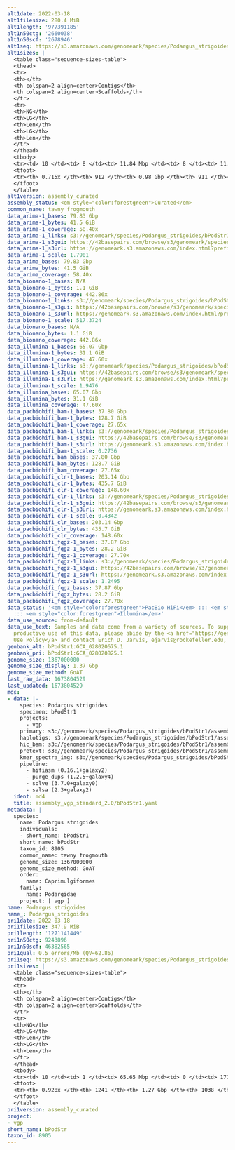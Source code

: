 ```yaml
---
alt1date: 2022-03-18
alt1filesize: 280.4 MiB
alt1length: '977391185'
alt1n50ctg: '2660038'
alt1n50scf: '2678946'
alt1seq: https://s3.amazonaws.com/genomeark/species/Podargus_strigoides/bPodStr1/assembly_curated/bPodStr1.alt.cur.20220318.fasta.gz
alt1sizes: |
  <table class="sequence-sizes-table">
  <thead>
  <tr>
  <th></th>
  <th colspan=2 align=center>Contigs</th>
  <th colspan=2 align=center>Scaffolds</th>
  </tr>
  <tr>
  <th>NG</th>
  <th>LG</th>
  <th>Len</th>
  <th>LG</th>
  <th>Len</th>
  </tr>
  </thead>
  <tbody>
  <tr><td> 10 </td><td> 8 </td><td> 11.84 Mbp </td><td> 8 </td><td> 11.84 Mbp </td></tr><tr><td> 20 </td><td> 22 </td><td> 7.20 Mbp </td><td> 22 </td><td> 7.20 Mbp </td></tr><tr><td> 30 </td><td> 43 </td><td> 5.49 Mbp </td><td> 43 </td><td> 5.49 Mbp </td></tr><tr><td> 40 </td><td> 74 </td><td> 3.61 Mbp </td><td> 74 </td><td> 3.61 Mbp </td></tr><tr style="background-color:#cccccc;"><td> 50 </td><td> 118 </td><td> 2.66 Mbp </td><td> 118 </td><td> 2.68 Mbp </td></tr><tr><td> 60 </td><td> 188 </td><td> 1.40 Mbp </td><td> 187 </td><td> 1.42 Mbp </td></tr><tr><td> 70 </td><td> 439 </td><td> 111.90 Kbp </td><td> 438 </td><td> 111.90 Kbp </td></tr><tr><td> 80 </td><td> 0 </td><td>  </td><td> 0 </td><td>  </td></tr><tr><td> 90 </td><td> 0 </td><td>  </td><td> 0 </td><td>  </td></tr><tr><td> 100 </td><td> 0 </td><td>  </td><td> 0 </td><td>  </td></tr></tbody>
  <tfoot>
  <tr><th> 0.715x </th><th> 912 </th><th> 0.98 Gbp </th><th> 911 </th><th> 0.98 Gbp </th></tr>
  </tfoot>
  </table>
alt1version: assembly_curated
assembly_status: <em style="color:forestgreen">Curated</em>
common_name: tawny frogmouth
data_arima-1_bases: 79.83 Gbp
data_arima-1_bytes: 41.5 GiB
data_arima-1_coverage: 58.40x
data_arima-1_links: s3://genomeark/species/Podargus_strigoides/bPodStr1/genomic_data/arima/<br>
data_arima-1_s3gui: https://42basepairs.com/browse/s3/genomeark/species/Podargus_strigoides/bPodStr1/genomic_data/arima/
data_arima-1_s3url: https://genomeark.s3.amazonaws.com/index.html?prefix=species/Podargus_strigoides/bPodStr1/genomic_data/arima/
data_arima-1_scale: 1.7901
data_arima_bases: 79.83 Gbp
data_arima_bytes: 41.5 GiB
data_arima_coverage: 58.40x
data_bionano-1_bases: N/A
data_bionano-1_bytes: 1.1 GiB
data_bionano-1_coverage: 442.86x
data_bionano-1_links: s3://genomeark/species/Podargus_strigoides/bPodStr1/genomic_data/bionano/<br>
data_bionano-1_s3gui: https://42basepairs.com/browse/s3/genomeark/species/Podargus_strigoides/bPodStr1/genomic_data/bionano/
data_bionano-1_s3url: https://genomeark.s3.amazonaws.com/index.html?prefix=species/Podargus_strigoides/bPodStr1/genomic_data/bionano/
data_bionano-1_scale: 517.3724
data_bionano_bases: N/A
data_bionano_bytes: 1.1 GiB
data_bionano_coverage: 442.86x
data_illumina-1_bases: 65.07 Gbp
data_illumina-1_bytes: 31.1 GiB
data_illumina-1_coverage: 47.60x
data_illumina-1_links: s3://genomeark/species/Podargus_strigoides/bPodStr1/genomic_data/illumina/<br>
data_illumina-1_s3gui: https://42basepairs.com/browse/s3/genomeark/species/Podargus_strigoides/bPodStr1/genomic_data/illumina/
data_illumina-1_s3url: https://genomeark.s3.amazonaws.com/index.html?prefix=species/Podargus_strigoides/bPodStr1/genomic_data/illumina/
data_illumina-1_scale: 1.9476
data_illumina_bases: 65.07 Gbp
data_illumina_bytes: 31.1 GiB
data_illumina_coverage: 47.60x
data_pacbiohifi_bam-1_bases: 37.80 Gbp
data_pacbiohifi_bam-1_bytes: 128.7 GiB
data_pacbiohifi_bam-1_coverage: 27.65x
data_pacbiohifi_bam-1_links: s3://genomeark/species/Podargus_strigoides/bPodStr1/genomic_data/pacbio_hifi/<br>
data_pacbiohifi_bam-1_s3gui: https://42basepairs.com/browse/s3/genomeark/species/Podargus_strigoides/bPodStr1/genomic_data/pacbio_hifi/
data_pacbiohifi_bam-1_s3url: https://genomeark.s3.amazonaws.com/index.html?prefix=species/Podargus_strigoides/bPodStr1/genomic_data/pacbio_hifi/
data_pacbiohifi_bam-1_scale: 0.2736
data_pacbiohifi_bam_bases: 37.80 Gbp
data_pacbiohifi_bam_bytes: 128.7 GiB
data_pacbiohifi_bam_coverage: 27.65x
data_pacbiohifi_clr-1_bases: 203.14 Gbp
data_pacbiohifi_clr-1_bytes: 435.7 GiB
data_pacbiohifi_clr-1_coverage: 148.60x
data_pacbiohifi_clr-1_links: s3://genomeark/species/Podargus_strigoides/bPodStr1/genomic_data/pacbio_hifi/<br>
data_pacbiohifi_clr-1_s3gui: https://42basepairs.com/browse/s3/genomeark/species/Podargus_strigoides/bPodStr1/genomic_data/pacbio_hifi/
data_pacbiohifi_clr-1_s3url: https://genomeark.s3.amazonaws.com/index.html?prefix=species/Podargus_strigoides/bPodStr1/genomic_data/pacbio_hifi/
data_pacbiohifi_clr-1_scale: 0.4342
data_pacbiohifi_clr_bases: 203.14 Gbp
data_pacbiohifi_clr_bytes: 435.7 GiB
data_pacbiohifi_clr_coverage: 148.60x
data_pacbiohifi_fqgz-1_bases: 37.87 Gbp
data_pacbiohifi_fqgz-1_bytes: 28.2 GiB
data_pacbiohifi_fqgz-1_coverage: 27.70x
data_pacbiohifi_fqgz-1_links: s3://genomeark/species/Podargus_strigoides/bPodStr1/genomic_data/pacbio_hifi/<br>
data_pacbiohifi_fqgz-1_s3gui: https://42basepairs.com/browse/s3/genomeark/species/Podargus_strigoides/bPodStr1/genomic_data/pacbio_hifi/
data_pacbiohifi_fqgz-1_s3url: https://genomeark.s3.amazonaws.com/index.html?prefix=species/Podargus_strigoides/bPodStr1/genomic_data/pacbio_hifi/
data_pacbiohifi_fqgz-1_scale: 1.2495
data_pacbiohifi_fqgz_bases: 37.87 Gbp
data_pacbiohifi_fqgz_bytes: 28.2 GiB
data_pacbiohifi_fqgz_coverage: 27.70x
data_status: '<em style="color:forestgreen">PacBio HiFi</em> ::: <em style="color:forestgreen">Arima</em>
  ::: <em style="color:forestgreen">Illumina</em>'
data_use_source: from-default
data_use_text: Samples and data come from a variety of sources. To support fair and
  productive use of this data, please abide by the <a href="https://genome10k.soe.ucsc.edu/data-use-policies/">Data
  Use Policy</a> and contact Erich D. Jarvis, ejarvis@rockefeller.edu, with any questions.
genbank_alt: bPodStr1:GCA_028020675.1
genbank_pri: bPodStr1:GCA_028020825.1
genome_size: 1367000000
genome_size_display: 1.37 Gbp
genome_size_method: GoAT
last_raw_data: 1673804529
last_updated: 1673804529
mds:
- data: |-
    species: Podargus strigoides
    specimen: bPodStr1
    projects:
      - vgp
    primary: s3://genomeark/species/Podargus_strigoides/bPodStr1/assembly_vgp_standard_2.0/bPodStr1.pri.asm.20220217.fasta.gz
    haplotigs: s3://genomeark/species/Podargus_strigoides/bPodStr1/assembly_vgp_standard_2.0/bPodStr1.alt.asm.20220217.fasta.gz
    hic_bam: s3://genomeark/species/Podargus_strigoides/bPodStr1/assembly_vgp_standard_2.0/evaluation/pretext/s2/bPodStr1_s2.bam
    pretext: s3://genomeark/species/Podargus_strigoides/bPodStr1/assembly_vgp_standard_2.0/evaluation/pretext/s2/bPodStr1_heatmap.pretext
    kmer_spectra_img: s3://genomeark/species/Podargus_strigoides/bPodStr1/assembly_vgp_standard_2.0/evaluation/merqury/p/bPodStr1_png/
    pipeline:
      - hifiasm (0.16.1+galaxy2)
      - purge_dups (1.2.5+galaxy4)
      - solve (3.7.0+galaxy0)
      - salsa (2.3+galaxy2)
  ident: md4
  title: assembly_vgp_standard_2.0/bPodStr1.yaml
metadata: |
  species:
    name: Podargus strigoides
    individuals:
    - short_name: bPodStr1
    short_name: bPodStr
    taxon_id: 8905
    common_name: tawny frogmouth
    genome_size: 1367000000
    genome_size_method: GoAT
    order:
      name: Caprimulgiformes
    family:
      name: Podargidae
    project: [ vgp ]
name: Podargus strigoides
name_: Podargus_strigoides
pri1date: 2022-03-18
pri1filesize: 347.9 MiB
pri1length: '1271141449'
pri1n50ctg: 9243896
pri1n50scf: 46382565
pri1qual: 0.5 errors/Mb (QV=62.86)
pri1seq: https://s3.amazonaws.com/genomeark/species/Podargus_strigoides/bPodStr1/assembly_curated/bPodStr1.pri.cur.20220318.fasta.gz
pri1sizes: |
  <table class="sequence-sizes-table">
  <thead>
  <tr>
  <th></th>
  <th colspan=2 align=center>Contigs</th>
  <th colspan=2 align=center>Scaffolds</th>
  </tr>
  <tr>
  <th>NG</th>
  <th>LG</th>
  <th>Len</th>
  <th>LG</th>
  <th>Len</th>
  </tr>
  </thead>
  <tbody>
  <tr><td> 10 </td><td> 1 </td><td> 65.65 Mbp </td><td> 0 </td><td> 177.50 Mbp </td></tr><tr><td> 20 </td><td> 6 </td><td> 24.16 Mbp </td><td> 1 </td><td> 120.48 Mbp </td></tr><tr><td> 30 </td><td> 11 </td><td> 22.26 Mbp </td><td> 3 </td><td> 81.44 Mbp </td></tr><tr><td> 40 </td><td> 20 </td><td> 14.56 Mbp </td><td> 4 </td><td> 78.11 Mbp </td></tr><tr style="background-color:#cccccc;"><td> 50 </td><td> 31 </td><td style="background-color:#88ff88;"> 9.24 Mbp </td><td> 7 </td><td style="background-color:#88ff88;"> 46.38 Mbp </td></tr><tr><td> 60 </td><td> 48 </td><td> 7.10 Mbp </td><td> 10 </td><td> 34.04 Mbp </td></tr><tr><td> 70 </td><td> 72 </td><td> 4.44 Mbp </td><td> 16 </td><td> 18.75 Mbp </td></tr><tr><td> 80 </td><td> 113 </td><td> 2.14 Mbp </td><td> 24 </td><td> 11.11 Mbp </td></tr><tr><td> 90 </td><td> 529 </td><td> 97.29 Kbp </td><td> 322 </td><td> 105.00 Kbp </td></tr><tr><td> 100 </td><td> 0 </td><td>  </td><td> 0 </td><td>  </td></tr></tbody>
  <tfoot>
  <tr><th> 0.928x </th><th> 1241 </th><th> 1.27 Gbp </th><th> 1038 </th><th> 1.27 Gbp </th></tr>
  </tfoot>
  </table>
pri1version: assembly_curated
project:
- vgp
short_name: bPodStr
taxon_id: 8905
---
```


